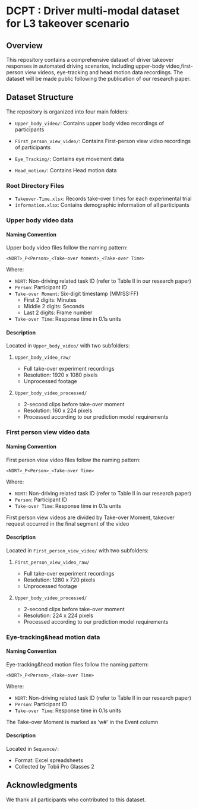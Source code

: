 # DCPT : **Driver multi-modal dataset for L3 takeover scenario**

## Overview

This repository contains a comprehensive dataset of driver takeover responses in automated driving scenarios, including upper-body video,first-person view videos, eye-tracking and head motion data recordings. The dataset will be made public following the publication of our research paper.

## Dataset Structure

The repository is organized into four main folders:

- `Upper_body_video/`: Contains upper body video recordings of participants
- `First_person_view_video/`: Contains First-person view video recordings of participants

- `Eye_Tracking/`: Contains eye movement data
- `Head_motion/`: Contains Head motion data

### Root Directory Files

- `Takeover-Time.xlsx`: Records take-over times for each experimental trial
- `information.xlsx`: Contains demographic information of all participants

### Upper body video data

#### Naming Convention

Upper body video files follow the naming pattern:

`<NDRT>_P<Person>_<Take-over Moment>_<Take-over Time>`

Where:

- `NDRT`: Non-driving related task ID (refer to Table II in our research paper)
- `Person`: Participant ID
- `Take-over Moment`: Six-digit timestamp (MM:SS:FF)
  - First 2 digits: Minutes
  - Middle 2 digits: Seconds
  - Last 2 digits: Frame number
- `Take-over Time`: Response time in 0.1s units

#### Description

Located in `Upper_body_video/` with two subfolders:

1. ```
   Upper_body_video_raw/
   ```

   - Full take-over experiment recordings
   - Resolution: 1920 x 1080 pixels
   - Unprocessed footage

2. ```
   Upper_body_video_processed/
   ```

   - 2-second clips before take-over moment
   - Resolution: 160 x 224 pixels
   - Processed according to our prediction model requirements

### First person view video data

#### Naming Convention

First person view video files follow the naming pattern:

`<NDRT>_P<Person>_<Take-over Time>`

Where:

- `NDRT`: Non-driving related task ID (refer to Table II in our research paper)
- `Person`: Participant ID
- `Take-over Time`: Response time in 0.1s units

First person view videos are divided by Take-over Moment, takeover request occurred in the final segment of the video

#### Description

Located in `First_person_view_video/` with two subfolders:

1. ```
   First_person_view_video_raw/
   ```

   - Full take-over experiment recordings
   - Resolution: 1280 x 720 pixels
   - Unprocessed footage

2. ```
   Upper_body_video_processed/
   ```

   - 2-second clips before take-over moment
   - Resolution: 224 x 224 pixels
   - Processed according to our prediction model requirements

### Eye-tracking&head motion data

#### Naming Convention

Eye-tracking&head motion files follow the naming pattern:

`<NDRT>_P<Person>_<Take-over Time>`

Where:

- `NDRT`: Non-driving related task ID (refer to Table II in our research paper)
- `Person`: Participant ID
- `Take-over Time`: Response time in 0.1s units

The Take-over Moment is marked as 'w#' in the Event column

#### Description

Located in `Sequence/`:

- Format: Excel spreadsheets
- Collected by Tobii Pro Glasses 2


## Acknowledgments

We thank all participants who contributed to this dataset.
